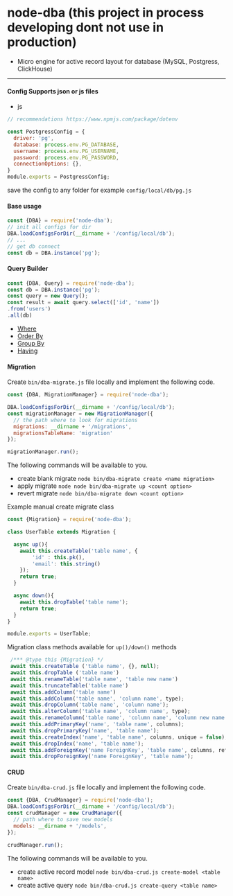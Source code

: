 # node-dba (this project in process developing dont not use in production)
* Micro engine for active record layout for database (MySQL, Postgress, ClickHouse)

-----

#### Config Supports json or js files
* js 
```js
// recommendations https://www.npmjs.com/package/dotenv

const PostgressConfig = {
  driver: 'pg',
  database: process.env.PG_DATABASE,
  username: process.env.PG_USERNAME,
  password: process.env.PG_PASSWORD,
  connectionOptions: {},
}
module.exports = PostgressConfig;
```
save the config to any folder for example `config/local/db/pg.js`

#### Base usage

```js
const {DBA} = require('node-dba');
// init all configs for dir
DBA.loadConfigsForDir(__dirname + '/config/local/db');
// ...
// get db connect
const db = DBA.instance('pg');
```

#### Query Builder
```js
const {DBA, Query} = require('node-dba');
const db = DBA.instance('pg');
const query = new Query();
const result = await query.select(['id', 'name'])
.from('users')
.all(db)
```

* [Where](docs/WHERE.MD)
* [Order By](docs/ORDER_BY.MD)
* [Group By](docs/GROUP_BY.MD)
* [Having](docs/HAVING.MD)



#### Migration
Create `bin/dba-migrate.js` file locally and implement the following code.
```js
const {DBA, MigrationManager} = require('node-dba');

DBA.loadConfigsForDir(__dirname + '/config/local/db');
const migrationManager = new MigrationManager({
  // the path where to look for migrations
  migrations: __dirname + '/migrations',
  migrationsTableName: 'migration'
});

migrationManager.run();
```
The following commands will be available to you.
* create blank migrate `node bin/dba-migrate create <name migration>` 
* apply migrate `node node bin/dba-migrate up <count option>`
* revert migrate `node bin/dba-migrate down <count option>`

Example manual create migrate class
```js
const {Migration} = require('node-dba');

class UserTable extends Migration {

  async up(){
    await this.createTable('table name', {
        'id' : this.pk(),
        'email': this.string()
    });
    return true;
  }

  async down(){
    await this.dropTable('table name');
    return true;
  }
}

module.exports = UserTable;
```

Migration class methods available for `up()/down()` methods
```js
 /*** @type this {Migration} */
 await this.createTable ('table name', {}, null);
 await this.dropTable ('table name')
 await this.renameTable('table name', 'table new name')
 await this.truncateTable('table name')
 await this.addColumn('table name')
 await this.addColumn('table name', 'column name', type);
 await this.dropColumn('table name', 'column name');
 await this.alterColumn('table name', 'column name', type);
 await this.renameColumn('table name', 'column name', 'column new name'); 
 await this.addPrimaryKey('name', 'table name', columns);
 await this.dropPrimaryKey('name', 'table name');
 await this.createIndex('name', 'table name', columns, unique = false);
 await this.dropIndex('name', 'table name');
 await this.addForeignKey('name ForeignKey', 'table name', columns, refTable, refColumns, delete = null, update = null); 
 await this.dropForeignKey('name ForeignKey', 'table name');
```

#### CRUD
Create `bin/dba-crud.js` file locally and implement the following code.
```js
const {DBA, CrudManager} = require('node-dba');
DBA.loadConfigsForDir(__dirname + '/config/local/db');
const crudManager = new CrudManager({
  // path where to save new models
  models: __dirname + '/models',
});

crudManager.run();
```
The following commands will be available to you.
* create active record model `node bin/dba-crud.js create-model <table name>` 
* create active query `node bin/dba-crud.js create-query <table name>`
